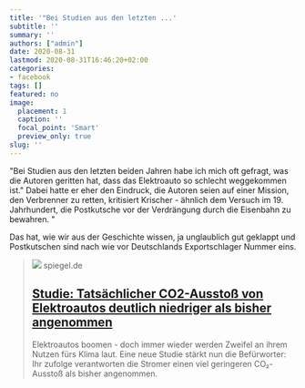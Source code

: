 ```yaml
---
title: '"Bei Studien aus den letzten ...'
subtitle: ''
summary: ''
authors: ["admin"]
date: 2020-08-31
lastmod: 2020-08-31T16:46:20+02:00
categories:
- facebook
tags: []
featured: no
image:
  placement: 1
  caption: ''
  focal_point: 'Smart'
  preview_only: true
slug: ''
---
```

"Bei Studien aus den letzten beiden Jahren habe ich mich oft gefragt, was die Autoren geritten hat, dass das Elektroauto so schlecht weggekommen ist." Dabei hatte er eher den Eindruck, die Autoren seien auf einer Mission, den Verbrenner zu retten, kritisiert Krischer - ähnlich dem Versuch im 19. Jahrhundert, die Postkutsche vor der Verdrängung durch die Eisenbahn zu bewahren. "

Das hat, wie wir aus der Geschichte wissen, ja unglaublich gut geklappt und Postkutschen sind nach wie vor Deutschlands Exportschlager Nummer eins.
> [![](https://cdn.prod.www.spiegel.de/images/9ddcf228-e7df-4d90-8fbb-9ae22938405f_w1200_r1.778_fpx60.14_fpy55.01.jpg)](https://www.spiegel.de/auto/elektroautos-tatsaechlicher-co2-ausstoss-niedriger-als-bisher-angenommen-a-01907849-ede6-4f24-8c3f-89475aadbe69)
> spiegel.de
> ## [Studie: Tatsächlicher CO2-Ausstoß von Elektroautos deutlich niedriger als bisher angenommen](https://www.spiegel.de/auto/elektroautos-tatsaechlicher-co2-ausstoss-niedriger-als-bisher-angenommen-a-01907849-ede6-4f24-8c3f-89475aadbe69)
>
>Elektroautos boomen - doch immer wieder werden Zweifel an ihrem Nutzen fürs Klima laut. Eine neue Studie stärkt nun die Befürworter: Ihr zufolge verantworten die Stromer einen viel geringeren CO₂-Ausstoß als bisher angenommen.


